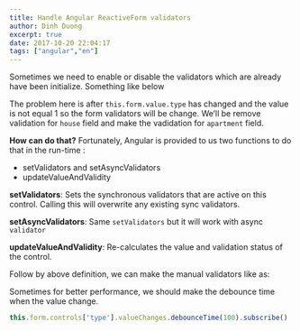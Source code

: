```yaml
---
title: Handle Angular ReactiveForm validators
author: Dinh Duong
excerpt: true
date: 2017-10-20 22:04:17
tags: ["angular","en"]
---
```


Sometimes we need to enable or disable the validators which are already have been initialize. Something like below

<!-- more -->

<script src="https://gist.github.com/jinhduong/4eb404b4ac289c88f5937974fb261d6a.js"></script>

The problem here is after `this.form.value.type` has changed and the value is not equal 1 so the form validators will be change. We’ll be remove validation for `house` field and make the vadidation for `apartment` field.

**How can do that?** Fortunately, Angular is provided to us two functions to do that in the run-time :
- setValidators and setAsyncValidators
- updateValueAndValidity

**setValidators**: Sets the synchronous validators that are active on this control. Calling this will overwrite any existing sync validators.

**setAsyncValidators**: Same `setValidators` but it will work with async `validator`

**updateValueAndValidity**: Re-calculates the value and validation status of the control.

Follow by above definition, we can make the manual validators like as:
<script src="https://gist.github.com/jinhduong/0634e6e7fb387df9205769f116235e2e.js"></script>

Sometimes for better performance, we should make the debounce time when the value change.

```ts
this.form.controls['type'].valueChanges.debounceTime(100).subscribe()
```